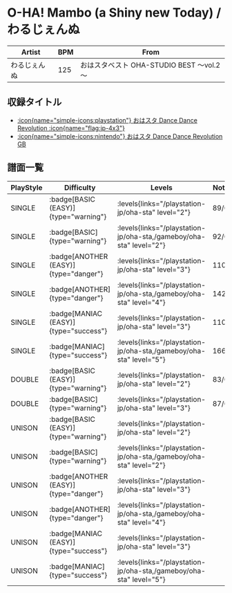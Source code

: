 # O-HA! Mambo (a Shiny new Today) / わるじぇんぬ

|Artist|BPM|From|
|------|---|----|
|わるじぇんぬ|125|おはスタベスト OHA-STUDIO BEST ～vol.2～|

## 収録タイトル

- [:icon{name="simple-icons:playstation"} おはスタ Dance Dance Revolution :icon{name="flag:jp-4x3"}](/playstation-jp/oha-sta)
- [:icon{name="simple-icons:nintendo"} おはスタ Dance Dance Revolution GB](/gameboy/oha-sta)

## 譜面一覧

|PlayStyle|Difficulty|Levels|Notes|Movie|
|---------|----------|------|-----|-----|
|SINGLE| :badge[BASIC (EASY)]{type="warning"}| :levels{links="/playstation-jp/oha-sta" level="2"}|89/0||
|SINGLE| :badge[BASIC]{type="warning"}| :levels{links="/playstation-jp/oha-sta,/gameboy/oha-sta" level="2"}|92/0||
|SINGLE| :badge[ANOTHER (EASY)]{type="danger"}| :levels{links="/playstation-jp/oha-sta" level="3"}|110/0||
|SINGLE| :badge[ANOTHER]{type="danger"}| :levels{links="/playstation-jp/oha-sta,/gameboy/oha-sta" level="4"}|142/0||
|SINGLE| :badge[MANIAC (EASY)]{type="success"}| :levels{links="/playstation-jp/oha-sta" level="3"}|110/0||
|SINGLE| :badge[MANIAC]{type="success"}| :levels{links="/playstation-jp/oha-sta,/gameboy/oha-sta" level="5"}|166/0||
|DOUBLE| :badge[BASIC (EASY)]{type="warning"}| :levels{links="/playstation-jp/oha-sta" level="2"}|83/0||
|DOUBLE| :badge[BASIC]{type="warning"}| :levels{links="/playstation-jp/oha-sta" level="3"}|87/0||
|UNISON| :badge[BASIC (EASY)]{type="warning"}| :levels{links="/playstation-jp/oha-sta" level="2"}|||
|UNISON| :badge[BASIC]{type="warning"}| :levels{links="/playstation-jp/oha-sta,/gameboy/oha-sta" level="2"}|||
|UNISON| :badge[ANOTHER (EASY)]{type="danger"}| :levels{links="/playstation-jp/oha-sta" level="3"}|||
|UNISON| :badge[ANOTHER]{type="danger"}| :levels{links="/playstation-jp/oha-sta,/gameboy/oha-sta" level="4"}|||
|UNISON| :badge[MANIAC (EASY)]{type="success"}| :levels{links="/playstation-jp/oha-sta" level="3"}|||
|UNISON| :badge[MANIAC]{type="success"}| :levels{links="/playstation-jp/oha-sta,/gameboy/oha-sta" level="5"}|||
